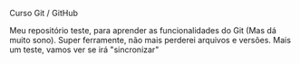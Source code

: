 Curso Git / GitHub

Meu repositório teste, para aprender as funcionalidades do Git (Mas dá muito sono).
Super ferramente, não mais perderei arquivos e versões.
Mais um teste, vamos ver  se irá "sincronizar"

